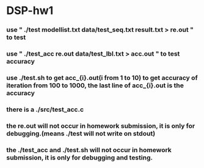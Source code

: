 # DSP-hw1
### use " ./test modellist.txt data/test_seq.txt result.txt > re.out " to test
### use " ./test_acc re.out data/test_lbl.txt > acc.out " to test accuracy
### use ./test.sh to get acc_{i}.out(i from 1 to 10) to get accuracy of iteration from 100 to 1000, the last line of acc_{i}.out is the accuracy
### there is a ./src/test_acc.c
### the re.out will not occur in homework submission, it is only for debugging.(means ./test will not write on stdout)
### the ./test_acc and ./test.sh will not occur in homework submission, it is only for debugging and testing.  
